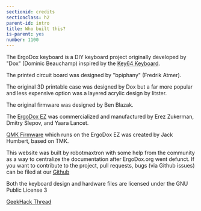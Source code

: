 ```yaml
---
sectionid: credits
sectionclass: h2
parent-id: intro
title: Who built this?
is-parent: yes
number: 1100
---
```

The ErgoDox keyboard is a DIY keyboard project originally developed by "Dox" (Dominic Beauchamp) inspired by the [Key64 Keyboard](https://www.key64.org).

The printed circuit board was designed by "bpiphany" (Fredrik Atmer).

The original 3D printable case was designed by Dox but a far more popular and less expensive option was a layered acrylic design by litster.

The original firmware was designed by Ben Blazak.

The [ErgoDox EZ](http://ergodox-ez.com) was commercialized and manufactured by Erez Zukerman, Dmitry Slepov, and Yaara Lancet.

[QMK Firmware](https://github.com/jackhumbert/qmk_firmware) which runs on the ErgoDox EZ was created by Jack Humbert, based on TMK.

This website was built by robotmaxtron with some help from the community as a way to centralize the documentation after ErgoDox.org went defunct.
If you want to contribute to the project, pull requests, bugs (via Github issues) can be filed at our [Github](https://github.com/Ergodox-io/ergodox-io)

Both the keyboard design and hardware files are licensed under the GNU Public License 3

[GeekHack Thread](https://geekhack.org/index.php?topic=22780.0)
